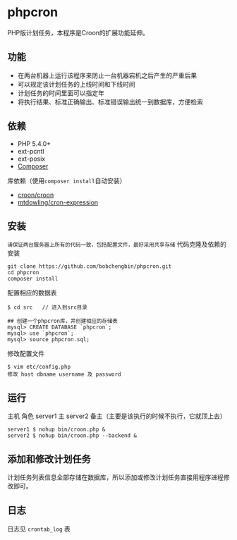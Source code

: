 phpcron
=======

PHP版计划任务，本程序是Croon的扩展功能延伸。

## 功能
- 在两台机器上运行该程序来防止一台机器宕机之后产生的严重后果
- 可以规定该计划任务的上线时间和下线时间
- 计划任务的时间里面可以指定年
- 将执行结果、标准正确输出、标准错误输出统一到数据库，方便检索

## 依赖

- PHP 5.4.0+
- ext-pcntl
- ext-posix
- [Composer](http://getcomposer.org)

库依赖（使用`composer install`自动安装）
- [croon/croon](https://github.com/hfcorriez/croon)
- [mtdowling/cron-expression](https://github.com/mtdowling/cron-expression)

## 安装
``` 请保证两台服务器上所有的代码一致，包括配置文件，最好采用共享存储 ```
代码克隆及依赖的安装
```
git clone https://github.com/bobchengbin/phpcron.git
cd phpcron
composer install
```
配置相应的数据表
```
$ cd src   // 进入到src目录

## 创建一个phpcron库，并创建相应的存储表
mysql> CREATE DATABASE `phpcron`;
mysql> use `phpcron`;
mysql> source phpcron.sql;
```
修改配置文件
```
$ vim etc/config.php
修改 host dbname username 及 password
```

## 运行
主机      角色
server1   主
server2   备主（主要是该执行的时候不执行，它就顶上去）
```
server1 $ nohup bin/croon.php &
server2 $ nohup bin/croon.php --backend &
```

## 添加和修改计划任务
计划任务列表信息全部存储在数据库，所以添加或修改计划任务直接用程序进程修改即可。

## 日志
日志见 ```crontab_log``` 表